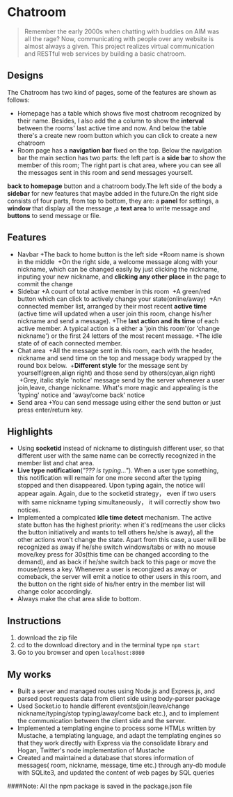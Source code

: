 Chatroom
======
> Remember the early 2000s when chatting with buddies on AIM was all the rage? Now, communicating with people over any website is almost always a given. This project realizes virtual communication and RESTful web services by building a basic chatroom.

Designs
-----
The Chatroom has two kind of pages, some of the features are shown as follows:
+ Homepage has a table which shows five most chatroom recognized by their name. Besides, I also add the a column to show the **interval** between the rooms' last active time and now. And below the table there's a create new room button which you can click to create a new chatroom
+ Room page has a **navigation bar** fixed on the top. Below the navigation bar the main section has two parts: the left part is a **side bar** to show the member of this room; The right part is chat area, where you can see all the messages sent in this room and send messages yourself.

**back to homepage** button and a chatroom body.The left side of the body a **sidebar** for new features that maybe added in the future.On the right side consists of four parts, from top to bottom, they are: a **panel** for settings, a **window** that display all the message ,a **text area** to write message and **buttons** to send message or file.

Features
------
+ Navbar 
  +The back to home button is the left side
  +Room name is shown in the middle
  +On the right side, a welcome message along with your nickname, which can be changed easily by just clicking the nickname, inputing your new nickname, and **clicking any other place** in the page to commit the change 
+ Sidebar
  +A count of total active member in this room
  +A green/red button which can click to actively change your state(online/away)
  +An connected member list, arranged by their most recent **active time** (active time will updated when a user join this room, change his/her nickname and send a message).
  +The **last action and its time** of each active member. A typical action is a either a 'join this room'(or 'change nickname') or the first 24 letters of the most recent message. 
  +The idle state of of each connected member.
+ Chat area
  +All the message sent in this room, each with the header, nickname and send time on the top and message body wrapped by the round box below.
  +**Different style** for the message sent by yourself(green,align right) and those send by others(cyan,align right)
  +Grey, italic style 'notice' message send by the server whenever a user join,leave, change nickname. What's more magic and appealing is the 'typing' notice and 'away/come back' notice
+ Send area
  +You can send message using either the send button or just press enter/return key.

Highlights
-----
+ Using **socketid** instead of nickname to distinguish different user, so that different user with the same name can be correctly recognized in the member list and chat area.
+ **Live type notification**(_"??? is typing..."_). When a user type something, this notification will remain for one more second after the typing stopped and then disappeared. Upon typing again, the notice will appear again. Again, due to the socketid strategy， even if two users with same nickname typing simultaneously， it will correctly show two notices.
+ Implemented a complcated **idle time detect** mechanism. The active state button has the highest priority: when it's red(means the user clicks the button initiatively and wants to tell others he/she is away), all the other actions won't change the state. Apart from this case, a user will be recognized as away if he/she switch windows/tabs or with no mouse move/key press for 30s(this time can be changed according to the demand), and as back if he/she switch back to this page or move the mouse/press a key. Whenever a user is recongized as away or comeback, the server will emit a notice to other users in this room, and the button on the right side of his/her entry in the member list will change color accordingly.
+ Always make the chat area slide to bottom.

Instructions
----
1. download the zip file
2. cd to the download directory and in the terminal type
`npm start`
3. Go to you browser and open `localhost:8080`

My works
-----
* Built a server and managed routes using Node.js and Express.js, and parsed post requests data from client side using body-parser package
* Used Socket.io to handle different events(join/leave/change nickname/typing/stop typing/away/come back etc.), and to implement the communication between the client side and the server.
* Implemented a templating engine to process some HTMLs written by Mustache, a templating language, and adapt the templating engines so that they work directly with Express via the consolidate library and Hogan, Twitter's node implementation of Mustache
* Created and maintained a database that stores information of messages( room, nickname, message, time etc.) through any-db module with SQLite3, and updated the content of web pages by SQL queries

####Note: All the npm package is saved in the package.json file
